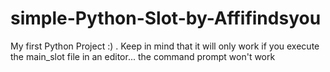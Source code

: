 # simple-Python-Slot-by-Affifindsyou
My first Python Project :) . Keep in mind that it will only work if you execute the main_slot file in an editor... the command prompt won't work
